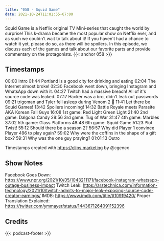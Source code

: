 ```yaml
---
title: "058 - Squid Game"
date: 2021-10-24T11:01:55-07:00
---
```

Squid Game is a Netflix original TV Mini-series that caught the world by surprise! This k-drama became the most popular show on Netflix ever, and as such we couldn't wait to talk about it! If you haven't had a chance to watch it yet, please do so, as there will be spoilers. In this episode, we discuss each of the games and talk about our favorite parts and provide commentary on the protagonists.
{{< anchor 058 >}}
<!--more-->

## Timestamps
00:00 Intro
01:44 Portland is a good city for drinking and eating
02:04 The Internet almost broke!
02:30 Facebook went down, bringing Instagram and WhatsApp down with it.
04:27 Twitch had a massive breach! All of it's source code was leaked.
07:17 Hacker was a bro, didn't leak out passwords
09:21 trigoman and Tyler fell asleep during Venom 2 🥱
11:41 Let there be Squid Games!
13:42 Spoilers incoming!
14:32 Battle Royale meets Parasite AKA Korean Fall Guys
16:08 1st game: Red Light Green Light
21:40 2nd game: Dalgona Candy
28:56 3rd game: Tug of War
31:47 4th game: Marbles
37:02 5th game: Glass Platforms
48:48 6th game: Squid Game
51:23 Plot Twist!
55:12 Should there be a season 2?
56:57 Why did Player 1 convince Player 496 to play again?
59:02 Why were the coffins in the shape of a gift box?
59:31 Why was the one guy praying?
01:01:13 Outro

Timestamps created with https://clips.marketing by @cgenco

## Show Notes
Facebook Goes Down: https://www.npr.org/2021/10/05/1043211171/facebook-instagram-whatsapp-outage-business-impact
Twitch Leak: https://arstechnica.com/information-technology/2021/10/twitch-admits-to-major-leak-exposing-source-code-creator-earnings/
IMDB: https://www.imdb.com/title/tt10919420/
Proper Translation Explained: https://twitter.com/ymmayer/status/1443671264091152396

## Credits
{{< podcast-footer >}}
